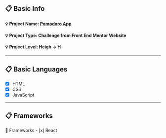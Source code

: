 ## :clipboard: Basic Info
   #### :bulb: Project Name: [**Pomodoro App**](https://a7m3d000.github.io/H--Pomodoro-App/)
   #### :bulb: Project Type: **Challenge** from **Front End Mentor** Website 
   #### :bulb: Project Level: **Heigh -> H**

---

## :clipboard: Basic Languages
 - [x] HTML
 - [x] CSS
 - [x] JavaScript

---

## :clipboard: Frameworks
   :pushpin: Frameworks
     - [x] React

